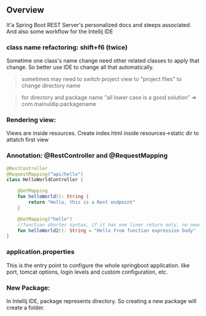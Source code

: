 ## Overview
It'a Spring Boot REST Server's personalized docs and steeps associated.
And also some workflow for the Intellij IDE

### class name refactoring: shift+f6 (twice)
Sometime one class's name change need other related classes to apply that change. So better use IDE to change all that automatically.
> sometimes may need to switch project view to "project files" to change directory name

> for directory and package name "all lower case is a good solution" => com.mainuldip.packagename

### Rendering view:
Views are inside resources. Create index.html inside resources->static dir to attatch first view

### Annotation: @RestController and @RequestMapping
```kt
@RestController
@RequestMapping("api/hello")
class HelloWorldController {

    @GetMapping
    fun helloWorld(): String {
        return "Hello, this is a Rest endpoint"
    }

    @GetMapping("hello")
    //function shorter syntax, if it has one liner return only, no need to put return keyword
    fun helloWorld2(): String = "Hello from function expression body"
}
```

### application.properties
This is the entry point to configure the whole springboot application.
like port, tomcat options, login levels and custom configuration, etc.


### New Package:
In Intellij IDE, package represents directory. So creating a new package will create a folder.


